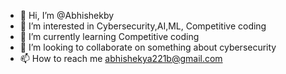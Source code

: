 - 👋 Hi, I’m @Abhishekby
- 👀 I’m interested in Cybersecurity,AI,ML, Competitive coding
- 🌱 I’m currently learning Competitive coding
- 💞️ I’m looking to collaborate on something about cybersecurity
- 📫 How to reach me abhishekya221b@gmail.com

<!---
Abhishekby/Abhishekby is a ✨ special ✨ repository because its `README.md` (this file) appears on your GitHub profile.
You can click the Preview link to take a look at your changes.
--->
